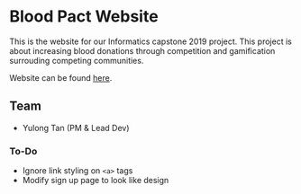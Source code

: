 # Blood Pact Website
This is the website for our Informatics capstone 2019 project. This project is about increasing blood donations through competition and gamification surrouding competing communities.

Website can be found [here](https://yulongtan.github.io/bloodpact/).

## Team
- Yulong Tan (PM & Lead Dev)

### To-Do
- Ignore link styling on `<a>` tags
- Modify sign up page to look like design